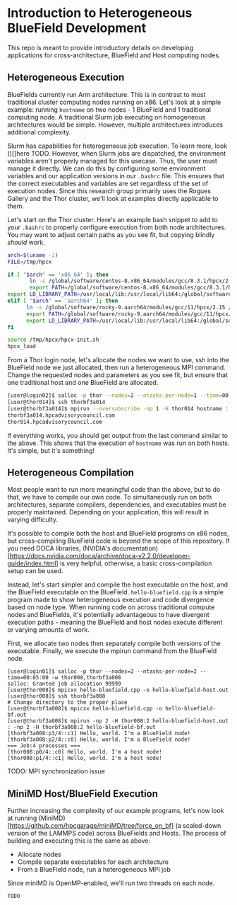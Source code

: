 # Introduction to Heterogeneous BlueField Development

This repo is meant to provide introductory details on developing applications for
cross-architecture, BlueField and Host computing nodes.

## Heterogeneous Execution

BlueFields currently run Arm architecture. This is in contrast to most traditional cluster
computing nodes running on x86. Let's look at a simple example: running `hostname` on two nodes - 1 BlueField
and 1 traditional computing node. A traditional Slurm job executing on homogeneous architectures
would be simple. However, multiple architectures introduces additional complexity.

Slurm has capabilities for heterogeneous job execution. To learn more, look ()[]here TODO.
However, when Slurm jobs are dispatched, the environment variables aren't properly managed
for this usecase. Thus, the user must manage it directly. We can do this by configuring
some environment variables and our application versions in our `.bashrc` file. This ensures
that the correct executables and variables are set regardless of the set of execution nodes.
Since this research group primarily uses the Rogues Gallery and the Thor cluster, we'll look
at examples directly applicable to them.

Let's start on the Thor cluster. Here's an example bash snippet to add to your `.bashrc` to
properly configure execution from both node architectures. You may want to adjust certain paths
as you see fit, but copying blindly *should* work.

```bash
arch=$(uname -i)
FILE=/tmp/hpcx

if [ "$arch" == 'x86_64' ]; then
       ln -s /global/software/centos-8.x86_64/modules/gcc/8.3.1/hpcx/2.15.0/ /tmp/hpcx
       export PATH=/global/software/centos-8.x86_64/modules/gcc/8.3.1/hpcx/2.14.0/ucx/bin:$PATH
export LD_LIBRARY_PATH=/usr/local/lib:/usr/local/lib64:/global/software/centos-8.x86_64/modules/gcc/8.3.1/hpcx/2.14.0/ucx/lib:/global/software/centos-8.x86_64/modules/gcc/8.3.1/hpcx/2.14.0/ompi/lib/:$LD_LIBRARY_PATH
elif [ "$arch" == 'aarch64' ]; then
      ln -s /global/software/rocky-9.aarch64/modules/gcc/11/hpcx/2.15 /tmp/hpcx
      export PATH=/global/software/rocky-9.aarch64/modules/gcc/11/hpcx/2.15/ucx/bin:/tmp/hpcx/ompi/tests/osu-micro-benchmarks-5.6.2:$PATH
      export LD_LIBRARY_PATH=/usr/local/lib:/usr/local/lib64:/global/software/rocky-9.aarch64/modules/gcc/11/hpcx/2.15/ucx/lib:/global/software/rocky-9.aarch64/modules/gcc/11/hpcx/2.15.0/ompi/lib/:$LD_LIBRARY_PATH
fi

source /tmp/hpcx/hpcx-init.sh
hpcx_load
```

From a Thor login node, let's allocate the nodes we want to use, ssh into the BlueField node we
just allocated, then run a heterogeneous MPI command. Change the requested nodes and parameters
as you see fit, but ensure that one traditional host and one BlueField are allocated.

```bash
[user@login02]$ salloc -p thor --nodes=2 --ntasks-per-node=1 --time=00:05:00 -w thor014,thorbf3a014
[user@thor014]$ ssh thorbf3a014
[user@thorbf3a014]$ mpirun --oversubscribe -np 1 -H thor014 hostname : -np 1 -H thorbf3a014 hostname
thorbf3a014.hpcadvisorycouncil.com
thor014.hpcadvisorycouncil.com
```

If everything works, you should get output from the last command similar to the above. This
shows that the execution of `hostname` was run on both hosts. It's simple, but it's something!


## Heterogeneous Compilation

Most people want to run more meaningful code than the above, but to do that, we have to compile
our own code. To simultaneously run on both architectures, separate compilers,
dependencies, and executables must be properly maintained. Depending on your application,
this will result in varying difficulty.

It's possible to compile both the host and BlueField programs on x86 nodes, but cross-compiling
BlueField code is beyond the scope of this repository. If you need DOCA libraries,
(NVIDIA's documentation)[https://docs.nvidia.com/doca/archive/doca-v2.2.0/developer-guide/index.html]
is very helpful, otherwise, a basic cross-compilation setup can be used.

Instead, let's start simpler and compile the host executable on the host, and the BlueField
executable on the BlueField. `hello-bluefield.cpp` is a simple program made to show heterogeneous
execution and code divergence based on node type. When running code on across traditional
compute nodes and BlueFields, it's potentially advantageous to have divergent execution paths -
meaning the BlueField and host nodes execute different or varying amounts of work.

First, we allocate two nodes then separately compile both versions of the executable. Finally,
we execute the mpirun command from the BlueField node.

```
[user@login01]$ salloc -p thor --nodes=2 --ntasks-per-node=2 --time=00:05:00 -w thor008,thorbf3a008
salloc: Granted job allocation 99999
[user@thor008]$ mpicxx hello-bluefield.cpp -o hello-bluefield-host.out
[user@thor008]$ ssh thorbf3a008
# Change directory to the proper place
[user@thorbf3a008]$ mpicxx hello-bluefield.cpp -o hello-bluefield-bf.out
[user@thorbf3a008]$ mpirun -np 2 -H thor008:2 hello-bluefield-host.out : -np 2 -H thorbf3a008:2 hello-bluefield-bf.out
[thorbf3a008:p3/4::c1] Hello, world. I'm a BlueField node!
[thorbf3a008:p2/4::c0] Hello, world. I'm a BlueField node!
=== Job:4 processes ===
[thor008:p0/4::c0] Hello, world. I'm a host node!
[thor008:p1/4::c1] Hello, world. I'm a host node!
```

TODO: MPI synchronization issue

## MiniMD Host/BlueField Execution

Further increasing the complexity of our example programs, let's now look at running
(MiniMD)[https://github.com/hpcgarage/miniMD/tree/force_on_bf] (a scaled-down version of the
LAMMPS code) across BlueFields and Hosts. The process of building and executing this is the
same as above:
- Allocate nodes
- Compile separate executables for each architecture
- From a BlueField node, run a heterogeneous MPI job

Since miniMD is OpenMP-enabled, we'll run two threads on each node.

```console
TODO
```